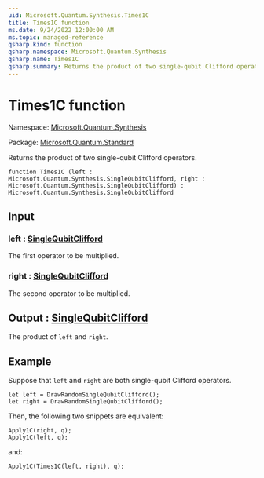 ```yaml
---
uid: Microsoft.Quantum.Synthesis.Times1C
title: Times1C function
ms.date: 9/24/2022 12:00:00 AM
ms.topic: managed-reference
qsharp.kind: function
qsharp.namespace: Microsoft.Quantum.Synthesis
qsharp.name: Times1C
qsharp.summary: Returns the product of two single-qubit Clifford operators.
---
```


# Times1C function

Namespace: [Microsoft.Quantum.Synthesis](xref:Microsoft.Quantum.Synthesis)

Package: [Microsoft.Quantum.Standard](https://nuget.org/packages/Microsoft.Quantum.Standard)


Returns the product of two single-qubit Clifford operators.

```qsharp
function Times1C (left : Microsoft.Quantum.Synthesis.SingleQubitClifford, right : Microsoft.Quantum.Synthesis.SingleQubitClifford) : Microsoft.Quantum.Synthesis.SingleQubitClifford
```


## Input

### left : [SingleQubitClifford](xref:Microsoft.Quantum.Synthesis.SingleQubitClifford)

The first operator to be multiplied.


### right : [SingleQubitClifford](xref:Microsoft.Quantum.Synthesis.SingleQubitClifford)

The second operator to be multiplied.



## Output : [SingleQubitClifford](xref:Microsoft.Quantum.Synthesis.SingleQubitClifford)

The product of `left` and `right`.

## Example

Suppose that `left` and `right` are both single-qubit Cliffordoperators.```qsharplet left = DrawRandomSingleQubitClifford();let right = DrawRandomSingleQubitClifford();```Then, the following two snippets are equivalent:```qsharpApply1C(right, q);Apply1C(left, q);```and:```qsharpApply1C(Times1C(left, right), q);```